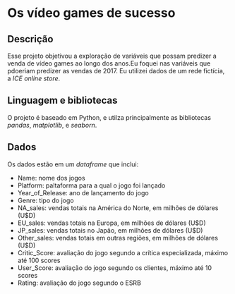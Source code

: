 # Os vídeo games de sucesso

## Descrição
Esse projeto objetivou a exploração de variáveis que possam predizer a venda de vídeo games ao longo dos anos.Eu foquei nas variáveis que pdoeriam predizer as vendas de 2017. Eu utilizei dados de um rede fictícia, a *ICE online store*.

## Linguagem e bibliotecas
O projeto é baseado em Python, e utilza principalmente as bibliotecas *pandas*, *matplotlib*, e *seaborn*.

## Dados
Os dados estão em um *dataframe* que inclui:
* Name: nome dos jogos
* Platform: paltaforma para a qual o jogo foi lançado
* Year_of_Release: ano de lançamento do jogo
* Genre: tipo do jogo
* NA_sales: vendas totais na América do Norte, em milhões de dólares (U$D)
* EU_sales: vendas totais na Europa, em milhões de dólares (U$D)
* JP_sales: vendas totais no Japão, em milhões de dólares (U$D)
* Other_sales: vendas totais em outras regiões, em milhões de dólares (U$D)
* Critic_Score: avaliação do jogo segundo a crítica especializada, máximo até 100 scores
* User_Score:  avaliação do jogo segundo os clientes, máximo até 10 scores
* Rating: avaliação do jogo segundo o ESRB
